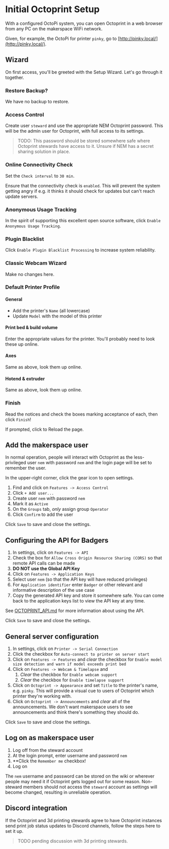 # Initial Octoprint Setup

With a configured OctoPi system, you can open Octoprint in a web browser from any PC on the makerspace WiFi network.

Given, for example, the OctoPi for printer `pinky`, go to [http://pinky.local/](http://pinky.local/).

## Wizard

On first access, you'll be greeted with the Setup Wizard.  Let's go through it together.

### Restore Backup?

We have no backup to restore.

### Access Control

Create user `steward` and use the appropriate NEM Octoprint password.  This will be the admin user for Octoprint, with full access to its settings.

> TODO: This password should be stored somewhere safe where Octoprint stewards have access to it.  Unsure if NEM has a secret sharing solution in place.

### Online Connectivity Check

Set the `Check interval` to `30 min`.

Ensure that the connectivity check is `enabled`.  This will prevent the system getting angry if e.g. it thinks it should check for updates but can't reach update servers.

### Anonymous Usage Tracking

In the spirit of supporting this excellent open source software, click `Enable Anonymous Usage Tracking`.

### Plugin Blacklist

Click `Enable Plugin Blacklist Processing` to increase system reliability.

### Classic Webcam Wizard

Make no changes here.

### Default Printer Profile

#### General

- Add the printer's `Name` (all lowercase)
- Update `Model` with the model of this printer

#### Print bed & build volume

Enter the appropriate values for the printer.  You'll probably need to look these up online.

#### Axes

Same as above, look them up online.

#### Hotend & extruder

Same as above, look them up online.

### Finish

Read the notices and check the boxes marking acceptance of each, then click `Finish`!

If prompted, click to Reload the page.

## Add the makerspace user

In normal operation, people will interact with Octoprint as the less-privileged user `nem` with password `nem` and the login page will be set to remember the user.

In the upper-right corner, click the gear icon to open settings.

1. Find and click on `Features -> Access Control`
2. Click `+ Add user...`
3. Create user `nem` with password `nem`
4. Mark it as `Active`
5. On the `Groups` tab, *only* assign group `Operator`
6. Click `Confirm` to add the user

Click `Save` to save and close the settings.

## Configuring the API for Badgers

1. In settings, click on `Features -> API`
2. Check the box for `Allow Cross Origin Resource Sharing (CORS)` so that remote API calls can be made
3. **DO NOT use the Global API Key**
4. Click on `Features -> Application Keys`
5. Select user `nem` (so that the API key will have reduced privileges)
6. For `Application identifier` enter `Badger` or other relevant and informative description of the use case
7. Copy the generated API key and store it somewhere safe.  You can come back to the application keys list to view the API key at any time.

See [OCTOPRINT_API.md](/guides/OCTOPRINT_API.md) for more information about using the API.

Click `Save` to save and close the settings.

## General server configuration

1. In settings, click on `Printer -> Serial Connection`
2. Click the checkbox for `Auto-connect to printer on server start`
3. Click on `Features -> Features` and *clear* the checkbox for `Enable model size detection and warn if model exceeds print bed`
4. Click on `Features -> Webcam & Timelapse` and
   1. *Clear* the checkbox for `Enable webcam support`
   2. *Clear* the checkbox for `Enable timelapse support`
5. Click on `Octoprint -> Appearance` and set `Title` to the printer's name, e.g. `pinky`.  This will provide a visual cue to users of Octoprint which printer they're working with.
6. Click on `Octoprint -> Announcements` and *clear* all of the announcements.  We don't want makerspace users to see announcements and think there's something they should do.

Click `Save` to save and close the settings.

## Log on as makerspace user

1. Log off from the steward account
2. At the login prompt, enter username and password `nem`
3. **Click the `Remember me` checkbox!
4. Log on

The `nem` username and password can be stored on the wiki or wherever people may need it if Octoprint gets logged out for some reason.  Non-steward members should not access the `steward` account as settings will become changed, resulting in unreliable operation.

## Discord integration

If the Octoprint and 3d printing stewards agree to have Octoprint instances send print job status updates to Discord channels, follow the steps here to set it up.

> TODO pending discussion with 3d printing stewards.
